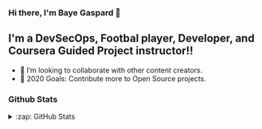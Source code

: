 ### Hi there, I'm Baye Gaspard  👋

## I'm a DevSecOps, Footbal player, Developer, and Coursera Guided Project instructor!!

- 👯 I’m looking to collaborate with other content creators.
- 🥅 2020 Goals: Contribute more to Open Source projects.

### Github Stats
  <details>
  <summary>:zap: GitHub Stats</summary>

  <img align="left" alt="bayegaspard's GitHub Stats" src="https://github-readme-stats.vercel.app/api/top-langs/?username=bayegaspard" />

</details>
